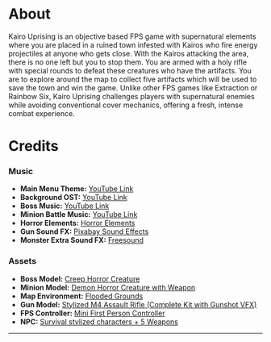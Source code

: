 # About
Kairo Uprising is an objective based FPS game with supernatural elements where you are placed in a ruined town
infested with Kairos who fire energy projectiles at anyone who gets close. With the Kairos attacking the area, 
there is no one left but you to stop them. You are armed with a holy rifle with special rounds to defeat these 
creatures who have the artifacts. You are to explore around the map to collect five artifacts which will be 
used to save the town and win the game. Unlike other FPS games like Extraction or Rainbow Six, Kairo Uprising 
challenges players with supernatural enemies while avoiding conventional cover mechanics, offering a fresh, 
intense combat experience.



# Credits

### Music
- **Main Menu Theme:** [YouTube Link](https://www.youtube.com/watch?v=7DJcWzzDAP4)
- **Background OST:** [YouTube Link](https://www.youtube.com/watch?v=oO0DvpIWhd0)
- **Boss Music:** [YouTube Link](https://youtube.com/watch?v=rJPE0pkHBUk)
- **Minion Battle Music:** [YouTube Link](https://youtube.com/watch?v=KsZAnfR4ON4)
- **Horror Elements:** [Horror Elements](https://assetstore.unity.com/packages/audio/sound-fx/horror-elements-112021)
- **Gun Sound FX:** [Pixabay Sound Effects](https://pixabay.com/sound-effects/)
- **Monster Extra Sound FX:** [Freesound](https://freesound.org/people/jasonLON/sounds/125405/)
  
### Assets
- **Boss Model:** [Creep Horror Creature](https://assetstore.unity.com/packages/3d/characters/creatures/creep-horror-creature-244853)
- **Minion Model:** [Demon Horror Creature with Weapon](https://assetstore.unity.com/packages/3d/characters/creatures/demon-horror-creature-with-weapon-247792)
- **Map Environment:** [Flooded Grounds](https://assetstore.unity.com/packages/3d/environments/flooded-grounds-48529)
- **Gun Model:** [Stylized M4 Assault Rifle (Complete Kit with Gunshot VFX)](https://assetstore.unity.com/packages/3d/props/guns/stylized-m4-assault-rifle-with-scope-complete-kit-with-gunshot-v-178197)
- **FPS Controller:** [Mini First Person Controller](https://assetstore.unity.com/packages/tools/input-management/mini-first-person-controller-174710)
- **NPC:** [Survival stylized characters + 5 Weapons](https://assetstore.unity.com/packages/3d/characters/survival-stylized-characters-5-weapons-115559)
---
